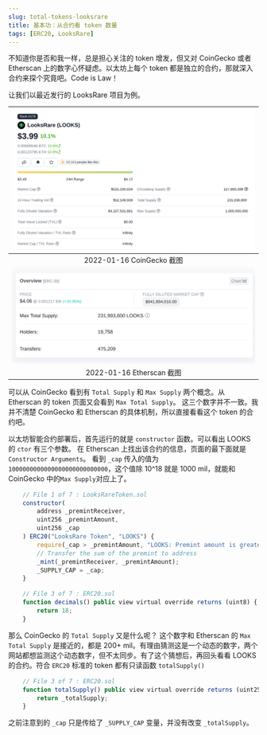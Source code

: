 ```yaml
---
slug: total-tokens-looksrare
title: 基本功：从合约看 token 数量
tags: [ERC20, LooksRare]
---
```


不知道你是否和我一样，总是担心关注的 token 增发，但又对 CoinGecko 或者 Etherscan 上的数字心怀疑虑。以太坊上每个 token 都是独立的合约，那就深入合约来探个究竟吧。Code is Law！ 

让我们以最近发行的 LooksRare 项目为例。

| ![coingecko](./coingecko.png) |
|:--:|
| 2022-01-16 CoinGecko 截图 |
| ![etherscan](./etherscan-looks.png) |
| 2022-01-16 Etherscan 截图 |

可以从 CoinGecko 看到有 `Total Supply` 和 `Max Supply` 两个概念。从 Etherscan 的 token 页面又会看到 `Max Total Supply`。 这三个数字并不一致。我并不清楚 CoinGecko 和 Etherscan 的具体机制，所以直接看看这个 token 的合约吧。 


以太坊智能合约部署后，首先运行的就是 `constructor` 函数。可以看出 LOOKS 的 `ctor` 有三个参数。 在 Etherscan 上找出该合约的信息，页面的最下面就是 `Constructor Arguments`。 看到 `_cap` 传入的值为 `1000000000000000000000000000`，这个值除 10^18 就是 1000 mil，就能和 CoinGecko 中的`Max Supply`对应上了。

```js
    // File 1 of 7 : LooksRareToken.sol
    constructor(
        address _premintReceiver,
        uint256 _premintAmount,
        uint256 _cap
    ) ERC20("LooksRare Token", "LOOKS") {
        require(_cap > _premintAmount, "LOOKS: Premint amount is greater than cap");
        // Transfer the sum of the premint to address
        _mint(_premintReceiver, _premintAmount);
        _SUPPLY_CAP = _cap;
    }
```

```js
    // File 3 of 7 : ERC20.sol
    function decimals() public view virtual override returns (uint8) {
        return 18;
    }
```

那么 CoinGecko 的 `Total Supply` 又是什么呢？ 这个数字和 Etherscan 的 `Max Total Supply` 是接近的，都是 200+ mil。有理由猜测这是一个动态的数字，两个网站都想监测这个动态数字，但不太同步。有了这个猜想后，再回头看看 LOOKS 的合约。符合 `ERC20` 标准的 token 都有只读函数 `totalSupply()`

```js
    // File 3 of 7 : ERC20.sol
    function totalSupply() public view virtual override returns (uint256) {
        return _totalSupply;
    }
```

之前注意到的 `_cap` 只是传给了 `_SUPPLY_CAP` 变量，并没有改变 `_totalSupply`。

